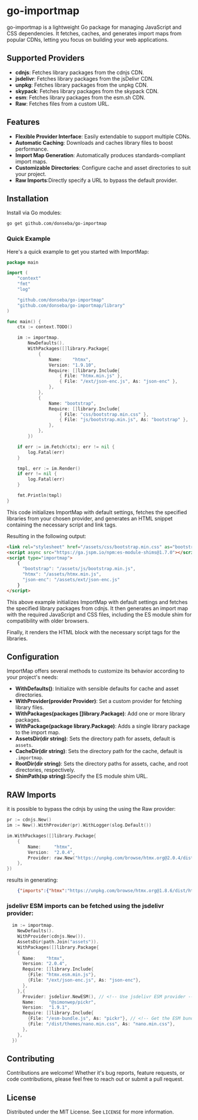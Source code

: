 # go-importmap

go-importmap is a lightweight Go package for managing JavaScript and CSS dependencies. It fetches, caches, and generates import maps from popular CDNs, letting you focus on building your web applications.

## Supported Providers
 - **cdnjs**: Fetches library packages from the cdnjs CDN.
 - **jsdelivr**: Fetches library packages from the jsDelivr CDN.
 - **unpkg**: Fetches library packages from the unpkg CDN.
 - **skypack**: Fetches library packages from the skypack CDN.
 - **esm**: Fetches library packages from the esm.sh CDN.
 - **Raw**: Fetches files from a custom URL.

## Features
 - **Flexible Provider Interface**: Easily extendable to support multiple CDNs.
 - **Automatic Caching**: Downloads and caches library files to boost performance.
 - **Import Map Generation**: Automatically produces standards-compliant import maps.
 - **Customizable Directories**: Configure cache and asset directories to suit your project.
 - **Raw Imports**:Directly specify a URL to bypass the default provider.


## Installation

Install via Go modules:

```bash
go get github.com/donseba/go-importmap
```
###  Quick Example

Here's a quick example to get you started with ImportMap:

```go
package main

import (
	"context"
	"fmt"
	"log"

	"github.com/donseba/go-importmap"
	"github.com/donseba/go-importmap/library"
)

func main() {
	ctx := context.TODO()

	im := importmap.
		NewDefaults().
		WithPackages([]library.Package{
			{
				Name:    "htmx",
				Version: "1.9.10",
				Require: []library.Include{
					{ File: "htmx.min.js" },
					{ File: "/ext/json-enc.js", As: "json-enc" },
				},
			},
			{
				Name: "bootstrap",
				Require: []library.Include{
					{ File: "css/bootstrap.min.css" },
					{ File: "js/bootstrap.min.js", As: "bootstrap" },
				},
			},
		})

	if err := im.Fetch(ctx); err != nil {
		log.Fatal(err)
	}

	tmpl, err := im.Render()
	if err != nil {
		log.Fatal(err)
	}

	fmt.Println(tmpl)
}
```
This code initializes ImportMap with default settings, fetches the specified libraries from your chosen provider, and generates an HTML snippet containing the necessary script and link tags.


Resulting in the following output:
```html
<link rel="stylesheet" href="/assets/css/bootstrap.min.css" as="bootstrap"/>
<script async src="https://ga.jspm.io/npm:es-module-shims@1.7.0"></script>
<script type="importmap">
    {
      "bootstrap": "/assets/js/bootstrap.min.js",
      "htmx": "/assets/htmx.min.js",
      "json-enc": "/assets/ext/json-enc.js"
    }
</script>
```
This above example initializes ImportMap with default settings and fetches the specified library packages from cdnjs. 
It then generates an import map with the required JavaScript and CSS files, including the ES module shim 
for compatibility with older browsers. 

Finally, it renders the HTML block with the necessary script tags for the libraries.

## Configuration

ImportMap offers several methods to customize its behavior according to your project's needs:

 - **WithDefaults()**: Initialize with sensible defaults for cache and asset directories.
 - **WithProvider(provider Provider)**: Set a custom provider for fetching library files.
 - **WithPackages(packages []library.Package)**: Add one or more library packages.
 - **WithPackage(package library.Package)**: Adds a single library package to the import map.
 - **AssetsDir(dir string)**: Sets the directory path for assets, default is `assets`.
 - **CacheDir(dir string)**: Sets the directory path for the cache, default is `.importmap`.
 - **RootDir(dir string)**: Sets the directory paths for assets, cache, and root directories, respectively.
 - **ShimPath(sp string)**:Specify the ES module shim URL.

## RAW Imports

it is possible to bypass the cdnjs by using the using the Raw provider:

```go
pr := cdnjs.New()
im := New().WithProvider(pr).WithLogger(slog.Default())

im.WithPackages([]library.Package{
    {
        Name:     "htmx",
        Version:  "2.0.4",
        Provider: raw.New("https://unpkg.com/browse/htmx.org@2.0.4/dist/htmx.min.js"),
    },
})
```
results in generating:
```json
    {"imports":{"htmx":"https://unpkg.com/browse/htmx.org@1.8.6/dist/htmx.min.js"}}
```

### jsdelivr ESM imports can be fetched using the jsdelivr provider:

```go
  im := importmap.
    NewDefaults().
    WithProvider(cdnjs.New()).
    AssetsDir(path.Join("assets")).
    WithPackages([]library.Package{
    {
      Name:    "htmx",
      Version: "2.0.4",
      Require: []library.Include{
        {File: "htmx.esm.min.js"},
        {File: "/ext/json-enc.js", As: "json-enc"},
	  },
	},{
      Provider: jsdelivr.NewESM(), // <!-- Use jsdelivr ESM provider -->
      Name:     "@simonwep/pickr",
      Version:  "1.9.1",
      Require: []library.Include{
        {File: "/esm-bundle.js", As: "pickr"}, // <!-- Get the ESM bundle -->
        {File: "/dist/themes/nano.min.css", As: "nano.min.css"},
	  },
	},
  })
```

## Contributing

Contributions are welcome!
Whether it's bug reports, feature requests, or code contributions,
please feel free to reach out or submit a pull request.
## License

Distributed under the MIT License. See `LICENSE` for more information.